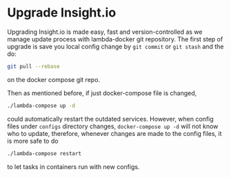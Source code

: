 # Upgrade Insight.io

Upgrading Insight.io is made easy, fast and version-controlled as we manage update process with lambda-docker git repository. The first step of upgrade is save you local config change by `git commit` or `git stash` and the do:

```bash
git pull --rebase
```

on the docker compose git repo.

Then as mentioned before, if just docker-compose file is changed,

```bash
./lambda-compose up -d
```

could automatically restart the outdated
services. However, when config files under `configs` directory changes, `docker-compose up -d` will not know
who to update, therefore, whenever changes are made to the config files, it is more safe to do

```bash
./lambda-compose restart
```

to let tasks in containers run with new configs.
